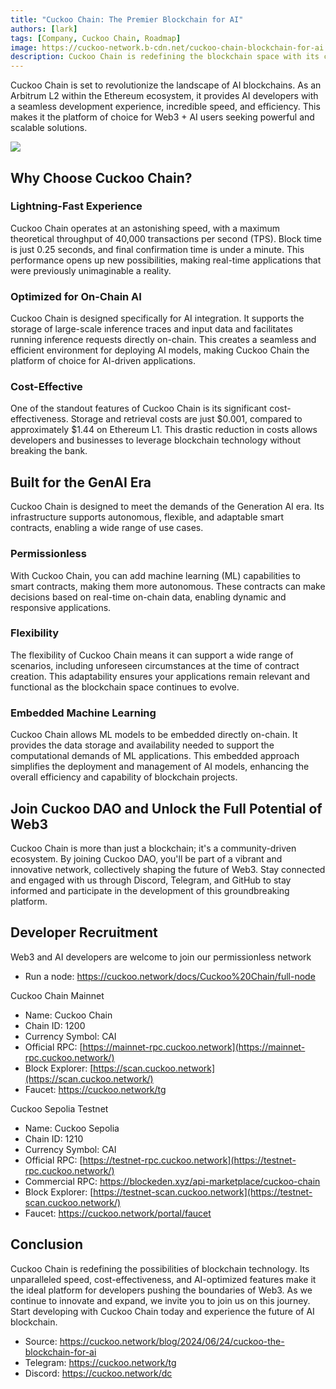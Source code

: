 ```yaml
---
title: "Cuckoo Chain: The Premier Blockchain for AI"
authors: [lark]
tags: [Company, Cuckoo Chain, Roadmap]
image: https://cuckoo-network.b-cdn.net/cuckoo-chain-blockchain-for-ai.webp
description: Cuckoo Chain is redefining the blockchain space with its cutting-edge infrastructure designed for AI and Web3. As an Arbitrum L2 within the Ethereum ecosystem, Cuckoo Chain offers blazing-fast transaction speeds, low costs, and robust AI capabilities, making it the ideal choice for developers and innovators in the Web3 space.
---
```


Cuckoo Chain is set to revolutionize the landscape of AI blockchains. As an Arbitrum L2 within the Ethereum ecosystem, it provides AI developers with a seamless development experience, incredible speed, and efficiency. This makes it the platform of choice for Web3 + AI users seeking powerful and scalable solutions.

![](https://cuckoo-network.b-cdn.net/cuckoo-chain-blockchain-for-ai.webp)

## Why Choose Cuckoo Chain?

### Lightning-Fast Experience

Cuckoo Chain operates at an astonishing speed, with a maximum theoretical throughput of 40,000 transactions per second (TPS). Block time is just 0.25 seconds, and final confirmation time is under a minute. This performance opens up new possibilities, making real-time applications that were previously unimaginable a reality.

### Optimized for On-Chain AI

Cuckoo Chain is designed specifically for AI integration. It supports the storage of large-scale inference traces and input data and facilitates running inference requests directly on-chain. This creates a seamless and efficient environment for deploying AI models, making Cuckoo Chain the platform of choice for AI-driven applications.

### Cost-Effective

One of the standout features of Cuckoo Chain is its significant cost-effectiveness. Storage and retrieval costs are just $0.001, compared to approximately $1.44 on Ethereum L1. This drastic reduction in costs allows developers and businesses to leverage blockchain technology without breaking the bank.

## Built for the GenAI Era

Cuckoo Chain is designed to meet the demands of the Generation AI era. Its infrastructure supports autonomous, flexible, and adaptable smart contracts, enabling a wide range of use cases.

### Permissionless

With Cuckoo Chain, you can add machine learning (ML) capabilities to smart contracts, making them more autonomous. These contracts can make decisions based on real-time on-chain data, enabling dynamic and responsive applications.

### Flexibility

The flexibility of Cuckoo Chain means it can support a wide range of scenarios, including unforeseen circumstances at the time of contract creation. This adaptability ensures your applications remain relevant and functional as the blockchain space continues to evolve.

### Embedded Machine Learning

Cuckoo Chain allows ML models to be embedded directly on-chain. It provides the data storage and availability needed to support the computational demands of ML applications. This embedded approach simplifies the deployment and management of AI models, enhancing the overall efficiency and capability of blockchain projects.

## Join Cuckoo DAO and Unlock the Full Potential of Web3

Cuckoo Chain is more than just a blockchain; it's a community-driven ecosystem. By joining Cuckoo DAO, you'll be part of a vibrant and innovative network, collectively shaping the future of Web3. Stay connected and engaged with us through Discord, Telegram, and GitHub to stay informed and participate in the development of this groundbreaking platform.

## Developer Recruitment

Web3 and AI developers are welcome to join our permissionless network

* Run a node: https://cuckoo.network/docs/Cuckoo%20Chain/full-node

Cuckoo Chain Mainnet

- Name: Cuckoo Chain
- Chain ID: 1200
- Currency Symbol: CAI
- Official RPC: [https://mainnet-rpc.cuckoo.network](https://mainnet-rpc.cuckoo.network/)
- Block Explorer: [https://scan.cuckoo.network](https://scan.cuckoo.network/)
- Faucet: https://cuckoo.network/tg

Cuckoo Sepolia Testnet

- Name: Cuckoo Sepolia
- Chain ID: 1210
- Currency Symbol: CAI
- Official RPC: [https://testnet-rpc.cuckoo.network](https://testnet-rpc.cuckoo.network/)
- Commercial RPC: https://blockeden.xyz/api-marketplace/cuckoo-chain
- Block Explorer: [https://testnet-scan.cuckoo.network](https://testnet-scan.cuckoo.network/)
- Faucet: https://cuckoo.network/portal/faucet

## Conclusion

Cuckoo Chain is redefining the possibilities of blockchain technology. Its unparalleled speed, cost-effectiveness, and AI-optimized features make it the ideal platform for developers pushing the boundaries of Web3. As we continue to innovate and expand, we invite you to join us on this journey. Start developing with Cuckoo Chain today and experience the future of AI blockchain.

- Source: https://cuckoo.network/blog/2024/06/24/cuckoo-the-blockchain-for-ai
- Telegram: https://cuckoo.network/tg
- Discord: https://cuckoo.network/dc